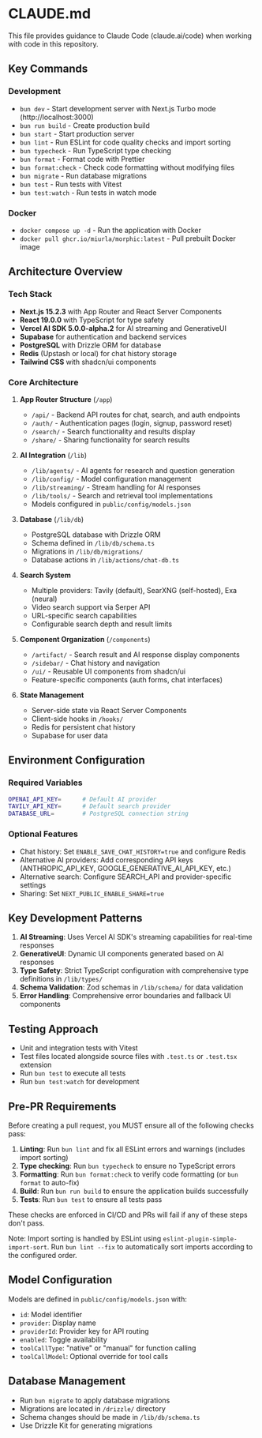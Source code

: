 # CLAUDE.md

This file provides guidance to Claude Code (claude.ai/code) when working with code in this repository.

## Key Commands

### Development

- `bun dev` - Start development server with Next.js Turbo mode (http://localhost:3000)
- `bun run build` - Create production build
- `bun start` - Start production server
- `bun lint` - Run ESLint for code quality checks and import sorting
- `bun typecheck` - Run TypeScript type checking
- `bun format` - Format code with Prettier
- `bun format:check` - Check code formatting without modifying files
- `bun migrate` - Run database migrations
- `bun test` - Run tests with Vitest
- `bun test:watch` - Run tests in watch mode

### Docker

- `docker compose up -d` - Run the application with Docker
- `docker pull ghcr.io/miurla/morphic:latest` - Pull prebuilt Docker image

## Architecture Overview

### Tech Stack

- **Next.js 15.2.3** with App Router and React Server Components
- **React 19.0.0** with TypeScript for type safety
- **Vercel AI SDK 5.0.0-alpha.2** for AI streaming and GenerativeUI
- **Supabase** for authentication and backend services
- **PostgreSQL** with Drizzle ORM for database
- **Redis** (Upstash or local) for chat history storage
- **Tailwind CSS** with shadcn/ui components

### Core Architecture

1. **App Router Structure** (`/app`)
   - `/api/` - Backend API routes for chat, search, and auth endpoints
   - `/auth/` - Authentication pages (login, signup, password reset)
   - `/search/` - Search functionality and results display
   - `/share/` - Sharing functionality for search results

2. **AI Integration** (`/lib`)
   - `/lib/agents/` - AI agents for research and question generation
   - `/lib/config/` - Model configuration management
   - `/lib/streaming/` - Stream handling for AI responses
   - `/lib/tools/` - Search and retrieval tool implementations
   - Models configured in `public/config/models.json`

3. **Database** (`/lib/db`)
   - PostgreSQL database with Drizzle ORM
   - Schema defined in `/lib/db/schema.ts`
   - Migrations in `/lib/db/migrations/`
   - Database actions in `/lib/actions/chat-db.ts`

4. **Search System**
   - Multiple providers: Tavily (default), SearXNG (self-hosted), Exa (neural)
   - Video search support via Serper API
   - URL-specific search capabilities
   - Configurable search depth and result limits

5. **Component Organization** (`/components`)
   - `/artifact/` - Search result and AI response display components
   - `/sidebar/` - Chat history and navigation
   - `/ui/` - Reusable UI components from shadcn/ui
   - Feature-specific components (auth forms, chat interfaces)

6. **State Management**
   - Server-side state via React Server Components
   - Client-side hooks in `/hooks/`
   - Redis for persistent chat history
   - Supabase for user data

## Environment Configuration

### Required Variables

```bash
OPENAI_API_KEY=      # Default AI provider
TAVILY_API_KEY=      # Default search provider
DATABASE_URL=        # PostgreSQL connection string
```

### Optional Features

- Chat history: Set `ENABLE_SAVE_CHAT_HISTORY=true` and configure Redis
- Alternative AI providers: Add corresponding API keys (ANTHROPIC_API_KEY, GOOGLE_GENERATIVE_AI_API_KEY, etc.)
- Alternative search: Configure SEARCH_API and provider-specific settings
- Sharing: Set `NEXT_PUBLIC_ENABLE_SHARE=true`

## Key Development Patterns

1. **AI Streaming**: Uses Vercel AI SDK's streaming capabilities for real-time responses
2. **GenerativeUI**: Dynamic UI components generated based on AI responses
3. **Type Safety**: Strict TypeScript configuration with comprehensive type definitions in `/lib/types/`
4. **Schema Validation**: Zod schemas in `/lib/schema/` for data validation
5. **Error Handling**: Comprehensive error boundaries and fallback UI components

## Testing Approach

- Unit and integration tests with Vitest
- Test files located alongside source files with `.test.ts` or `.test.tsx` extension
- Run `bun test` to execute all tests
- Run `bun test:watch` for development

## Pre-PR Requirements

Before creating a pull request, you MUST ensure all of the following checks pass:

1. **Linting**: Run `bun lint` and fix all ESLint errors and warnings (includes import sorting)
2. **Type checking**: Run `bun typecheck` to ensure no TypeScript errors
3. **Formatting**: Run `bun format:check` to verify code formatting (or `bun format` to auto-fix)
4. **Build**: Run `bun run build` to ensure the application builds successfully
5. **Tests**: Run `bun test` to ensure all tests pass

These checks are enforced in CI/CD and PRs will fail if any of these steps don't pass.

Note: Import sorting is handled by ESLint using `eslint-plugin-simple-import-sort`. Run `bun lint --fix` to automatically sort imports according to the configured order.

## Model Configuration

Models are defined in `public/config/models.json` with:

- `id`: Model identifier
- `provider`: Display name
- `providerId`: Provider key for API routing
- `enabled`: Toggle availability
- `toolCallType`: "native" or "manual" for function calling
- `toolCallModel`: Optional override for tool calls

## Database Management

- Run `bun migrate` to apply database migrations
- Migrations are located in `/drizzle/` directory
- Schema changes should be made in `/lib/db/schema.ts`
- Use Drizzle Kit for generating migrations

